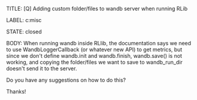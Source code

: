 TITLE:
[Q] Adding custom folder/files to wandb server when running RLib

LABEL:
c:misc

STATE:
closed

BODY:
When running wandb inside RLlib, the documentation says we need to use WandbLoggerCallback (or whatever new API) to get metrics, but since we don't define wandb.init and wandb.finish, wandb.save() is not working, and copying the folder/files we want to save to wandb_run_dir doesn't send it to the server.

Do you have any suggestions on how to do this?

Thanks!

